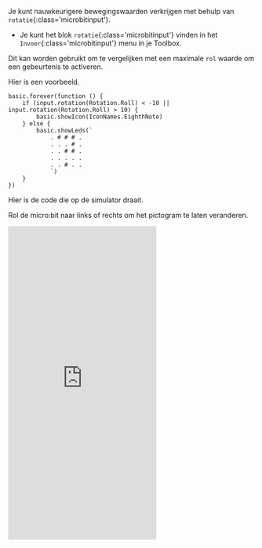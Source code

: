 Je kunt nauwkeurigere bewegingswaarden verkrijgen met behulp van `rotatie`{:class='microbitinput'}.

- Je kunt het blok `rotatie`{:class='microbitinput'} vinden in het `Invoer`{:class='microbitinput'} menu in je Toolbox.

Dit kan worden gebruikt om te vergelijken met een maximale `rol` waarde om een gebeurtenis te activeren.

Hier is een voorbeeld.

```microbit
basic.forever(function () {
    if (input.rotation(Rotation.Roll) < -10 || input.rotation(Rotation.Roll) > 10) {
        basic.showIcon(IconNames.EighthNote)
    } else {
        basic.showLeds(`
            . # # # .
            . . . # .
            . . # # .
            . . . . .
            . . # . .
            `)
    }
})
```

Hier is de code die op de simulator draait.

Rol de micro:bit naar links of rechts om het pictogram te laten veranderen. <br>

<div style="position:relative;height:0;padding-bottom:127%;overflow:hidden;"><iframe style="position:absolute;top:0;left:0;width:60%;height:100%;" src="https://makecode.microbit.org/---run?id=_gzvM5a8MgA4f" allowfullscreen="allowfullscreen" sandbox="allow-popups allow-forms allow-scripts allow-same-origin" frameborder="0"></iframe></div>
